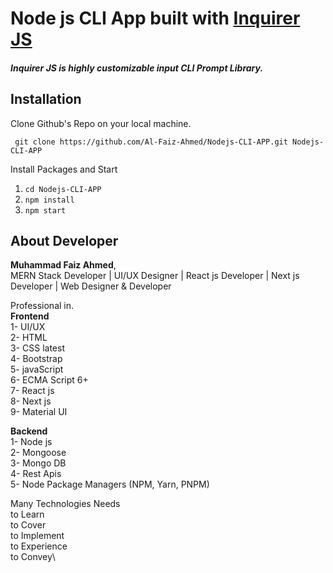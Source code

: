 # Node js CLI App built with [Inquirer JS](https://github.com/SBoudrias/Inquirer.js)

##### Inquirer JS is highly customizable input CLI Prompt Library. 

## Installation

Clone Github's Repo on your local machine.

```
 git clone https://github.com/Al-Faiz-Ahmed/Nodejs-CLI-APP.git Nodejs-CLI-APP 
```
Install Packages and Start
1.  ``` cd Nodejs-CLI-APP ```
2.  ``` npm install ```
3.  ``` npm start ```
 


## About Developer

**Muhammad Faiz Ahmed**,\
MERN Stack Developer | UI/UX Designer |
React js Developer | Next js Developer | Web Designer & Developer 


Professional in.\
**Frontend**\
1- UI/UX\
2- HTML\
3- CSS latest\
4- Bootstrap\
5- javaScript\
6- ECMA Script 6+\
7- React js\
8- Next js\
9- Material UI

**Backend**\
1- Node js\
2- Mongoose\
3- Mongo DB\
4- Rest Apis\
5- Node Package Managers (NPM, Yarn, PNPM)

Many Technologies Needs \
to Learn\
to Cover\
to Implement\
to Experience\
to Convey\